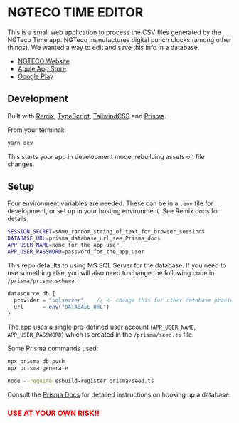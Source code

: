 # NGTECO TIME EDITOR

This is a small web application to process the CSV files generated by the NGTeco Time app. NGTeco manufactures digital punch clocks (among other things). We wanted a way to edit and save this info in a database.

- [NGTECO Website](https://www.ngteco.com/)
- [Apple App Store](https://apps.apple.com/us/app/id1485501591?mt=8)
- [Google Play](https://play.google.com/store/apps/details?id=com.ngteco.ngtecotime)

## Development

Built with [Remix](https://remix.run/docs), [TypeScript](https://www.typescriptlang.org/), [TailwindCSS](https://tailwindcss.com/) and [Prisma](https://www.prisma.io/).

From your terminal:

```sh
yarn dev
```

This starts your app in development mode, rebuilding assets on file changes.

## Setup

Four environment variables are needed. These can be in a `.env` file for development, or set up in your hosting environment. See Remix docs for details.

```sh
SESSION_SECRET=some_random_string_of_text_for_browser_sessions
DATABASE_URL=prisma_database_url_see_Prisma_docs
APP_USER_NAME=name_for_the_app_user
APP_USER_PASSWORD=password_for_the_app_user
```

This repo defaults to using MS SQL Server for the database. If you need to use something else, you will also need to change the following code in `/prisma/prisma.schema`:

```javascript
datasource db {
  provider = "sqlserver"    // <- change this for other database providers
  url      = env("DATABASE_URL")
}
```

The app uses a single pre-defined user account (`APP_USER_NAME`, `APP_USER_PASSWORD`) which is created in the `/prisma/seed.ts` file.

Some Prisma commands used:

```sh
npx prisma db push
npx prisma generate

node --require esbuild-register prisma/seed.ts
```

Consult the [Prisma Docs](https://www.prisma.io/docs) for detailed instructions on hooking up a database.

### <span style="color:red">USE AT YOUR OWN RISK!!</span>
